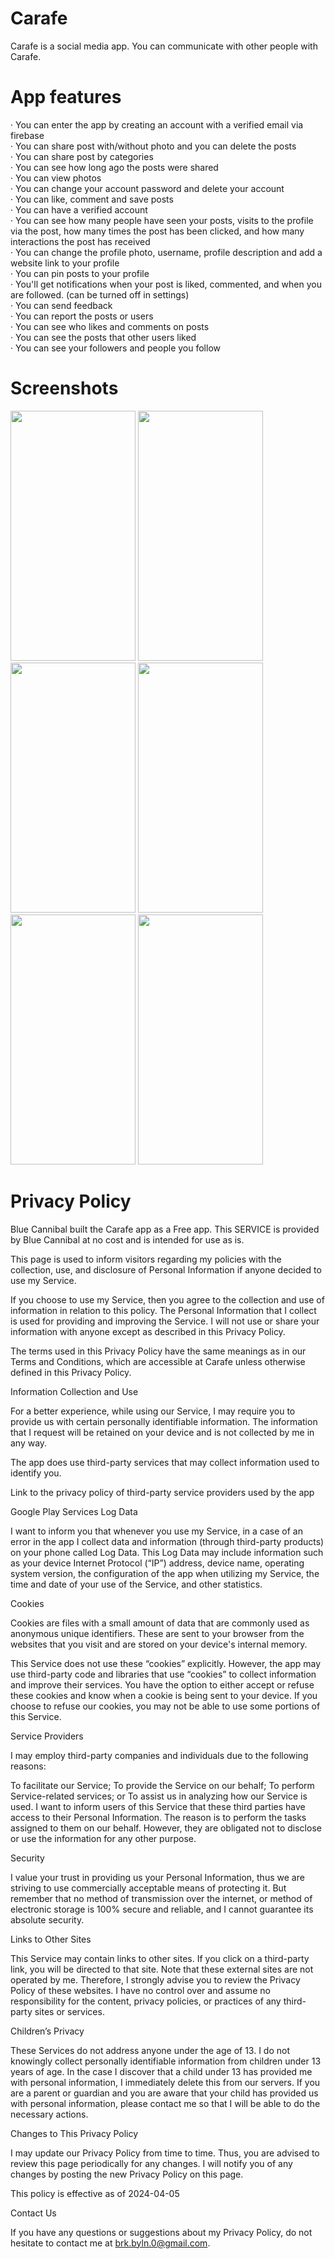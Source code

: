 # Carafe

Carafe is a social media app. You can communicate with other people with Carafe.

# App features

· You can enter the app by creating an account with a verified email via firebase  
· You can share post with/without photo and you can delete the posts  
· You can share post by categories  
· You can see how long ago the posts were shared  
· You can view photos  
· You can change your account password and delete your account  
· You can like, comment and save posts  
· You can have a verified account  
· You can see how many people have seen your posts, visits to the profile via the post, how many times the post has been clicked, and how many interactions the post has received  
· You can change the profile photo, username, profile description and add a website link to your profile  
· You can pin posts to your profile  
· You'll get notifications when your post is liked, commented, and when you are followed. (can be turned off in settings)  
· You can send feedback  
· You can report the posts or users  
· You can see who likes and comments on posts  
· You can see the posts that other users liked  
· You can see your followers and people you follow  

# Screenshots
<img src="https://user-images.githubusercontent.com/67222076/161742671-f6158d94-6ed9-40ab-859d-53daa10146d1.png" width="200" height="400" />

<img src="https://user-images.githubusercontent.com/67222076/161743185-ae115b86-162a-456a-8f24-3c203e18d756.png" width="200" height="400" />

<img src="https://user-images.githubusercontent.com/67222076/161743247-42de86f8-3ad2-40aa-998d-00803765ba10.png" width="200" height="400" />

<img src="https://user-images.githubusercontent.com/67222076/161745140-1774a5da-f038-4e83-989a-d1a2034595f2.png" width="200" height="400" />

<img src="https://user-images.githubusercontent.com/67222076/161743253-bc6a0b12-5191-4dd6-8b87-fafc63a3a8ca.png" width="200" height="400" />

<img src="https://user-images.githubusercontent.com/67222076/161743263-d79e48ac-bc6d-4618-b6f0-c9c2990f4381.png" width="200" height="400" />

# Privacy Policy

Blue Cannibal built the Carafe app as a Free app. This SERVICE is provided by Blue Cannibal at no cost and is intended for use as is.

This page is used to inform visitors regarding my policies with the collection, use, and disclosure of Personal Information if anyone decided to use my Service.

If you choose to use my Service, then you agree to the collection and use of information in relation to this policy. The Personal Information that I collect is used for providing and improving the Service. I will not use or share your information with anyone except as described in this Privacy Policy.

The terms used in this Privacy Policy have the same meanings as in our Terms and Conditions, which are accessible at Carafe unless otherwise defined in this Privacy Policy.

Information Collection and Use

For a better experience, while using our Service, I may require you to provide us with certain personally identifiable information. The information that I request will be retained on your device and is not collected by me in any way.

The app does use third-party services that may collect information used to identify you.

Link to the privacy policy of third-party service providers used by the app

Google Play Services
Log Data

I want to inform you that whenever you use my Service, in a case of an error in the app I collect data and information (through third-party products) on your phone called Log Data. This Log Data may include information such as your device Internet Protocol (“IP”) address, device name, operating system version, the configuration of the app when utilizing my Service, the time and date of your use of the Service, and other statistics.

Cookies

Cookies are files with a small amount of data that are commonly used as anonymous unique identifiers. These are sent to your browser from the websites that you visit and are stored on your device's internal memory.

This Service does not use these “cookies” explicitly. However, the app may use third-party code and libraries that use “cookies” to collect information and improve their services. You have the option to either accept or refuse these cookies and know when a cookie is being sent to your device. If you choose to refuse our cookies, you may not be able to use some portions of this Service.

Service Providers

I may employ third-party companies and individuals due to the following reasons:

To facilitate our Service;
To provide the Service on our behalf;
To perform Service-related services; or
To assist us in analyzing how our Service is used.
I want to inform users of this Service that these third parties have access to their Personal Information. The reason is to perform the tasks assigned to them on our behalf. However, they are obligated not to disclose or use the information for any other purpose.

Security

I value your trust in providing us your Personal Information, thus we are striving to use commercially acceptable means of protecting it. But remember that no method of transmission over the internet, or method of electronic storage is 100% secure and reliable, and I cannot guarantee its absolute security.

Links to Other Sites

This Service may contain links to other sites. If you click on a third-party link, you will be directed to that site. Note that these external sites are not operated by me. Therefore, I strongly advise you to review the Privacy Policy of these websites. I have no control over and assume no responsibility for the content, privacy policies, or practices of any third-party sites or services.

Children’s Privacy

These Services do not address anyone under the age of 13. I do not knowingly collect personally identifiable information from children under 13 years of age. In the case I discover that a child under 13 has provided me with personal information, I immediately delete this from our servers. If you are a parent or guardian and you are aware that your child has provided us with personal information, please contact me so that I will be able to do the necessary actions.

Changes to This Privacy Policy

I may update our Privacy Policy from time to time. Thus, you are advised to review this page periodically for any changes. I will notify you of any changes by posting the new Privacy Policy on this page.

This policy is effective as of 2024-04-05

Contact Us

If you have any questions or suggestions about my Privacy Policy, do not hesitate to contact me at brk.byln.0@gmail.com.

